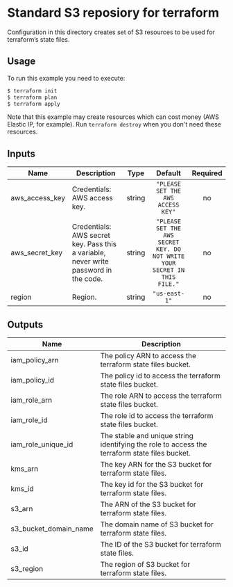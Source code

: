 # Standard S3 reposiory for terraform

Configuration in this directory creates set of S3 resources to be used for terraform’s state files.

## Usage

To run this example you need to execute:

```bash
$ terraform init
$ terraform plan
$ terraform apply
```

Note that this example may create resources which can cost money (AWS Elastic IP, for example). Run `terraform destroy` when you don't need these resources.

<!-- BEGINNING OF PRE-COMMIT-TERRAFORM DOCS HOOK -->
## Inputs

| Name | Description | Type | Default | Required |
|------|-------------|:----:|:-----:|:-----:|
| aws\_access\_key | Credentials: AWS access key. | string | `"PLEASE SET THE AWS ACCESS KEY"` | no |
| aws\_secret\_key | Credentials: AWS secret key. Pass this a variable, never write password in the code. | string | `"PLEASE SET THE AWS SECRET KEY. DO NOT WRITE YOUR SECRET IN THIS FILE."` | no |
| region | Region. | string | `"us-east-1"` | no |

## Outputs

| Name | Description |
|------|-------------|
| iam\_policy\_arn | The policy ARN to access the terraform state files bucket. |
| iam\_policy\_id | The policy id to access the terraform state files bucket. |
| iam\_role\_arn | The role ARN to access the terraform state files bucket. |
| iam\_role\_id | The role id to access the terraform state files bucket. |
| iam\_role\_unique\_id | The stable and unique string identifying the role to access the terraform state files bucket. |
| kms\_arn | The key ARN for the S3 bucket for terraform state files. |
| kms\_id | The key id for the S3 bucket for terraform state files. |
| s3\_arn | The ARN of the S3 bucket for terraform state files. |
| s3\_bucket\_domain\_name | The domain name of S3 bucket for terraform state files. |
| s3\_id | The ID of the S3 bucket for terraform state files. |
| s3\_region | The region of S3 bucket for terraform state files. |

<!-- END OF PRE-COMMIT-TERRAFORM DOCS HOOK -->
